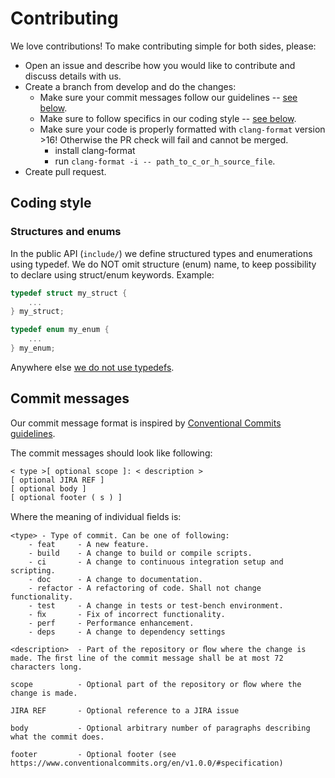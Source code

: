 # Contributing

We love contributions! To make contributing simple for both sides, please:

- Open an issue and describe how you would like to contribute and discuss details with us.
- Create a branch from develop and do the changes:
    - Make sure your commit messages follow our guidelines -- [see below](#commit-messages).
    - Make sure to follow specifics in our coding style -- [see below](#coding-style).
    - Make sure your code is properly formatted with `clang-format` version >16! Otherwise the PR check will fail and cannot be merged.
        - install clang-format
        - run `clang-format -i -- path_to_c_or_h_source_file`.
- Create pull request.

## Coding style
### Structures and enums
In the public API (`include/`) we define structured types and enumerations using typedef. We do NOT omit
structure (enum) name, to keep possibility to declare using struct/enum keywords. Example:

```c
typedef struct my_struct {
    ...
} my_struct;

typedef enum my_enum {
    ...
} my_enum;
```

Anywhere else [we do not use typedefs](https://www.kernel.org/doc/html/latest/process/coding-style.html#typedefs).

## Commit messages
Our commit message format is inspired by [Conventional Commits guidelines](https://www.conventionalcommits.org/en/v1.0.0/#specification).

The commit messages should look like following:
```
< type >[ optional scope ]: < description >
[ optional JIRA REF ]
[ optional body ]
[ optional footer ( s ) ]
```

Where the meaning of individual ﬁelds is:

```
<type> - Type of commit. Can be one of following:
    - feat     - A new feature.
    - build    - A change to build or compile scripts.
    - ci       - A change to continuous integration setup and scripting.
    - doc      - A change to documentation.
    - refactor - A refactoring of code. Shall not change functionality.
    - test     - A change in tests or test-bench environment.
    - ﬁx       - Fix of incorrect functionality.
    - perf     - Performance enhancement.
    - deps     - A change to dependency settings

<description>  - Part of the repository or ﬂow where the change is made. The ﬁrst line of the commit message shall be at most 72 characters long.

scope          - Optional part of the repository or ﬂow where the change is made.

JIRA REF       - Optional reference to a JIRA issue

body           - Optional arbitrary number of paragraphs describing what the commit does.

footer         - Optional footer (see https://www.conventionalcommits.org/en/v1.0.0/#specification)
```